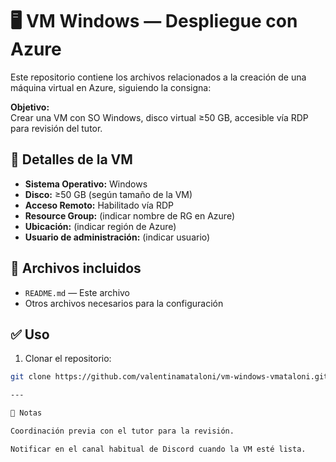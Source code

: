 # 🖥️ VM Windows — Despliegue con Azure

Este repositorio contiene los archivos relacionados a la creación de una máquina virtual en Azure, siguiendo la consigna:

**Objetivo:**  
Crear una VM con SO Windows, disco virtual ≥50 GB, accesible vía RDP para revisión del tutor.

## 📌 Detalles de la VM

- **Sistema Operativo:** Windows
- **Disco:** ≥50 GB (según tamaño de la VM)
- **Acceso Remoto:** Habilitado vía RDP
- **Resource Group:** (indicar nombre de RG en Azure)
- **Ubicación:** (indicar región de Azure)
- **Usuario de administración:** (indicar usuario)

## 🔧 Archivos incluidos

- `README.md` — Este archivo
- Otros archivos necesarios para la configuración

## ✅ Uso

1. Clonar el repositorio:
```bash
git clone https://github.com/valentinamataloni/vm-windows-vmataloni.git

---

📝 Notas

Coordinación previa con el tutor para la revisión.

Notificar en el canal habitual de Discord cuando la VM esté lista.
